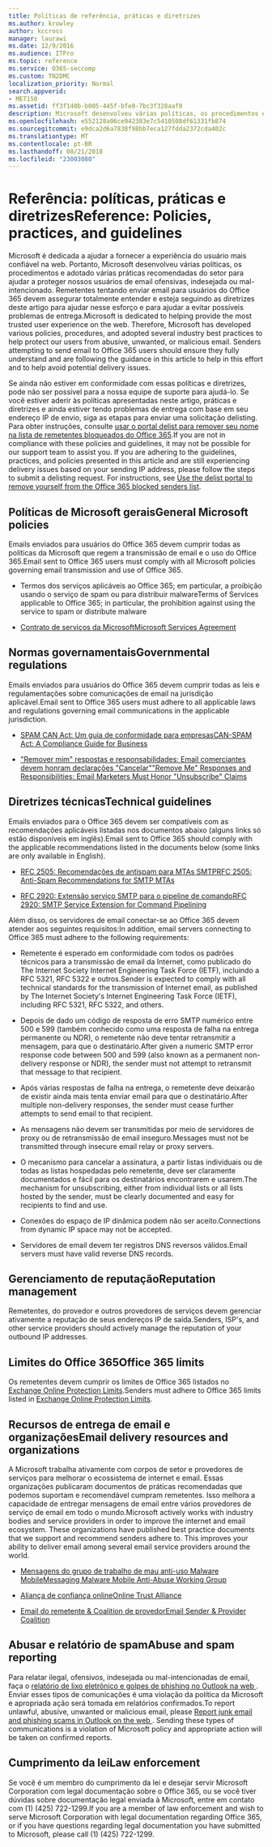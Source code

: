 ```yaml
---
title: Políticas de referência, práticas e diretrizes
ms.author: krowley
author: kccross
manager: laurawi
ms.date: 12/9/2016
ms.audience: ITPro
ms.topic: reference
ms.service: O365-seccomp
ms.custom: TN2DMC
localization_priority: Normal
search.appverid:
- MET150
ms.assetid: ff3f140b-b005-445f-bfe0-7bc3f328aaf0
description: Microsoft desenvolveu várias políticas, os procedimentos e adotado várias práticas recomendadas do setor para ajudar a proteger nossos usuários de email ofensivas, indesejada ou mal-intencionado.
ms.openlocfilehash: e552128a06ce942383e7c5410508df61331fb874
ms.sourcegitcommit: e9dca2d6a7838f98bb7eca127fdda2372cda402c
ms.translationtype: MT
ms.contentlocale: pt-BR
ms.lasthandoff: 08/21/2018
ms.locfileid: "23003080"
---
```

# <a name="reference-policies-practices-and-guidelines"></a><span data-ttu-id="e7ba8-103">Referência: políticas, práticas e diretrizes</span><span class="sxs-lookup"><span data-stu-id="e7ba8-103">Reference: Policies, practices, and guidelines</span></span>
  
<span data-ttu-id="e7ba8-p101">Microsoft é dedicada a ajudar a fornecer a experiência do usuário mais confiável na web. Portanto, Microsoft desenvolveu várias políticas, os procedimentos e adotado várias práticas recomendadas do setor para ajudar a proteger nossos usuários de email ofensivas, indesejada ou mal-intencionado. Remetentes tentando enviar email para usuários do Office 365 devem assegurar totalmente entender e esteja seguindo as diretrizes deste artigo para ajudar nesse esforço e para ajudar a evitar possíveis problemas de entrega.</span><span class="sxs-lookup"><span data-stu-id="e7ba8-p101">Microsoft is dedicated to helping provide the most trusted user experience on the web. Therefore, Microsoft has developed various policies, procedures, and adopted several industry best practices to help protect our users from abusive, unwanted, or malicious email. Senders attempting to send email to Office 365 users should ensure they fully understand and are following the guidance in this article to help in this effort and to help avoid potential delivery issues.</span></span>
  
<span data-ttu-id="e7ba8-p102">Se ainda não estiver em conformidade com essas políticas e diretrizes, pode não ser possível para a nossa equipe de suporte para ajudá-lo. Se você estiver aderir às políticas apresentadas neste artigo, práticas e diretrizes e ainda estiver tendo problemas de entrega com base em seu endereço IP de envio, siga as etapas para enviar uma solicitação delisting. Para obter instruções, consulte [usar o portal delist para remover seu nome na lista de remetentes bloqueados do Office 365](use-the-delist-portal-to-remove-yourself-from-the-office-365-blocked-senders-lis.md).</span><span class="sxs-lookup"><span data-stu-id="e7ba8-p102">If you are not in compliance with these policies and guidelines, it may not be possible for our support team to assist you. If you are adhering to the guidelines, practices, and policies presented in this article and are still experiencing delivery issues based on your sending IP address, please follow the steps to submit a delisting request. For instructions, see [Use the delist portal to remove yourself from the Office 365 blocked senders list](use-the-delist-portal-to-remove-yourself-from-the-office-365-blocked-senders-lis.md).</span></span>
  
## <a name="general-microsoft-policies"></a><span data-ttu-id="e7ba8-110">Políticas de Microsoft gerais</span><span class="sxs-lookup"><span data-stu-id="e7ba8-110">General Microsoft policies</span></span>
<span data-ttu-id="e7ba8-111"><a name="GenMsftPolicies"> </a></span><span class="sxs-lookup"><span data-stu-id="e7ba8-111"></span></span>

<span data-ttu-id="e7ba8-112">Emails enviados para usuários do Office 365 devem cumprir todas as políticas da Microsoft que regem a transmissão de email e o uso do Office 365.</span><span class="sxs-lookup"><span data-stu-id="e7ba8-112">Email sent to Office 365 users must comply with all Microsoft policies governing email transmission and use of Office 365.</span></span>
  
- <span data-ttu-id="e7ba8-113">Termos dos serviços aplicáveis ao Office 365; em particular, a proibição usando o serviço de spam ou para distribuir malware</span><span class="sxs-lookup"><span data-stu-id="e7ba8-113">Terms of Services applicable to Office 365; in particular, the prohibition against using the service to spam or distribute malware</span></span>
    
- [<span data-ttu-id="e7ba8-114">Contrato de serviços da Microsoft</span><span class="sxs-lookup"><span data-stu-id="e7ba8-114">Microsoft Services Agreement</span></span>](https://www.microsoft.com/servicesagreement/)
    
## <a name="governmental-regulations"></a><span data-ttu-id="e7ba8-115">Normas governamentais</span><span class="sxs-lookup"><span data-stu-id="e7ba8-115">Governmental regulations</span></span>
<span data-ttu-id="e7ba8-116"><a name="GovtRegulations"> </a></span><span class="sxs-lookup"><span data-stu-id="e7ba8-116"></span></span>

<span data-ttu-id="e7ba8-117">Emails enviados para usuários do Office 365 devem cumprir todas as leis e regulamentações sobre comunicações de email na jurisdição aplicável.</span><span class="sxs-lookup"><span data-stu-id="e7ba8-117">Email sent to Office 365 users must adhere to all applicable laws and regulations governing email communications in the applicable jurisdiction.</span></span>
  
- [<span data-ttu-id="e7ba8-118">SPAM CAN Act: Um guia de conformidade para empresas</span><span class="sxs-lookup"><span data-stu-id="e7ba8-118">CAN-SPAM Act: A Compliance Guide for Business</span></span>](https://www.ftc.gov/tips-advice/business-center/guidance/can-spam-act-compliance-guide-business)
    
- [<span data-ttu-id="e7ba8-119">"Remover mim" respostas e responsabilidades: Email comerciantes devem honram declarações "Cancelar"</span><span class="sxs-lookup"><span data-stu-id="e7ba8-119">"Remove Me" Responses and Responsibilities: Email Marketers Must Honor "Unsubscribe" Claims</span></span>](https://www.lawpublish.com/ftc-emai-marketers-unsubscribe-claims.mdl)
    
## <a name="technical-guidelines"></a><span data-ttu-id="e7ba8-120">Diretrizes técnicas</span><span class="sxs-lookup"><span data-stu-id="e7ba8-120">Technical guidelines</span></span>
<span data-ttu-id="e7ba8-121"><a name="TechGuidelines"> </a></span><span class="sxs-lookup"><span data-stu-id="e7ba8-121"></span></span>

<span data-ttu-id="e7ba8-122">Emails enviados para o Office 365 devem ser compatíveis com as recomendações aplicáveis listadas nos documentos abaixo (alguns links só estão disponíveis em inglês).</span><span class="sxs-lookup"><span data-stu-id="e7ba8-122">Email sent to Office 365 should comply with the applicable recommendations listed in the documents below (some links are only available in English).</span></span>
  
- [<span data-ttu-id="e7ba8-123">RFC 2505: Recomendações de antispam para MTAs SMTP</span><span class="sxs-lookup"><span data-stu-id="e7ba8-123">RFC 2505: Anti-Spam Recommendations for SMTP MTAs</span></span>](https://www.ietf.org/rfc/rfc2505.txt)
    
- [<span data-ttu-id="e7ba8-124">RFC 2920: Extensão serviço SMTP para o pipeline de comando</span><span class="sxs-lookup"><span data-stu-id="e7ba8-124">RFC 2920: SMTP Service Extension for Command Pipelining</span></span>](https://www.ietf.org/rfc/rfc2920.txt)
    
<span data-ttu-id="e7ba8-125">Além disso, os servidores de email conectar-se ao Office 365 devem atender aos seguintes requisitos:</span><span class="sxs-lookup"><span data-stu-id="e7ba8-125">In addition, email servers connecting to Office 365 must adhere to the following requirements:</span></span>
  
- <span data-ttu-id="e7ba8-126">Remetente é esperado em conformidade com todos os padrões técnicos para a transmissão de email da Internet, como publicado do The Internet Society Internet Engineering Task Force (IETF), incluindo a RFC 5321, RFC 5322 e outros.</span><span class="sxs-lookup"><span data-stu-id="e7ba8-126">Sender is expected to comply with all technical standards for the transmission of Internet email, as published by The Internet Society's Internet Engineering Task Force (IETF), including RFC 5321, RFC 5322, and others.</span></span> 
    
- <span data-ttu-id="e7ba8-127">Depois de dado um código de resposta de erro SMTP numérico entre 500 e 599 (também conhecido como uma resposta de falha na entrega permanente ou NDR), o remetente não deve tentar retransmitir a mensagem, para que o destinatário.</span><span class="sxs-lookup"><span data-stu-id="e7ba8-127">After given a numeric SMTP error response code between 500 and 599 (also known as a permanent non-delivery response or NDR), the sender must not attempt to retransmit that message to that recipient.</span></span>
    
- <span data-ttu-id="e7ba8-128">Após várias respostas de falha na entrega, o remetente deve deixarão de existir ainda mais tenta enviar email para que o destinatário.</span><span class="sxs-lookup"><span data-stu-id="e7ba8-128">After multiple non-delivery responses, the sender must cease further attempts to send email to that recipient.</span></span>
    
- <span data-ttu-id="e7ba8-129">As mensagens não devem ser transmitidas por meio de servidores de proxy ou de retransmissão de email inseguro.</span><span class="sxs-lookup"><span data-stu-id="e7ba8-129">Messages must not be transmitted through insecure email relay or proxy servers.</span></span>
    
- <span data-ttu-id="e7ba8-130">O mecanismo para cancelar a assinatura, a partir listas individuais ou de todas as listas hospedadas pelo remetente, deve ser claramente documentados e fácil para os destinatários encontrarem e usarem.</span><span class="sxs-lookup"><span data-stu-id="e7ba8-130">The mechanism for unsubscribing, either from individual lists or all lists hosted by the sender, must be clearly documented and easy for recipients to find and use.</span></span>
    
- <span data-ttu-id="e7ba8-131">Conexões do espaço de IP dinâmica podem não ser aceito.</span><span class="sxs-lookup"><span data-stu-id="e7ba8-131">Connections from dynamic IP space may not be accepted.</span></span>
    
- <span data-ttu-id="e7ba8-132">Servidores de email devem ter registros DNS reversos válidos.</span><span class="sxs-lookup"><span data-stu-id="e7ba8-132">Email servers must have valid reverse DNS records.</span></span>
    
## <a name="reputation-management"></a><span data-ttu-id="e7ba8-133">Gerenciamento de reputação</span><span class="sxs-lookup"><span data-stu-id="e7ba8-133">Reputation management</span></span>
<span data-ttu-id="e7ba8-134"><a name="RepManagement"> </a></span><span class="sxs-lookup"><span data-stu-id="e7ba8-134"></span></span>

<span data-ttu-id="e7ba8-135">Remetentes, do provedor e outros provedores de serviços devem gerenciar ativamente a reputação de seus endereços IP de saída.</span><span class="sxs-lookup"><span data-stu-id="e7ba8-135">Senders, ISP's, and other service providers should actively manage the reputation of your outbound IP addresses.</span></span>
  
## <a name="office-365-limits"></a><span data-ttu-id="e7ba8-136">Limites do Office 365</span><span class="sxs-lookup"><span data-stu-id="e7ba8-136">Office 365 limits</span></span>
<span data-ttu-id="e7ba8-137"><a name="sectionSection4"> </a></span><span class="sxs-lookup"><span data-stu-id="e7ba8-137"></span></span>

<span data-ttu-id="e7ba8-138">Os remetentes devem cumprir os limites de Office 365 listados no [Exchange Online Protection Limits](https://technet.microsoft.com/library/exchange-online-protection-limits.aspx).</span><span class="sxs-lookup"><span data-stu-id="e7ba8-138">Senders must adhere to Office 365 limits listed in [Exchange Online Protection Limits](https://technet.microsoft.com/library/exchange-online-protection-limits.aspx).</span></span>
  
## <a name="email-delivery-resources-and-organizations"></a><span data-ttu-id="e7ba8-139">Recursos de entrega de email e organizações</span><span class="sxs-lookup"><span data-stu-id="e7ba8-139">Email delivery resources and organizations</span></span>
<span data-ttu-id="e7ba8-140"><a name="sectionSection5"> </a></span><span class="sxs-lookup"><span data-stu-id="e7ba8-140"></span></span>

<span data-ttu-id="e7ba8-p103">A Microsoft trabalha ativamente com corpos de setor e provedores de serviços para melhorar o ecossistema de internet e email. Essas organizações publicaram documentos de práticas recomendadas que podemos suportam e recomendável cumpram remetentes. Isso melhora a capacidade de entregar mensagens de email entre vários provedores de serviço de email em todo o mundo.</span><span class="sxs-lookup"><span data-stu-id="e7ba8-p103">Microsoft actively works with industry bodies and service providers in order to improve the internet and email ecosystem. These organizations have published best practice documents that we support and recommend senders adhere to. This improves your ability to deliver email among several email service providers around the world.</span></span>
  
- [<span data-ttu-id="e7ba8-144">Mensagens do grupo de trabalho de mau anti-uso Malware Mobile</span><span class="sxs-lookup"><span data-stu-id="e7ba8-144">Messaging Malware Mobile Anti-Abuse Working Group</span></span>](https://www.m3aawg.org/)
    
- [<span data-ttu-id="e7ba8-145">Aliança de confiança online</span><span class="sxs-lookup"><span data-stu-id="e7ba8-145">Online Trust Alliance </span></span>](https://www.otalliance.org/resources)
    
- [<span data-ttu-id="e7ba8-146">Email do remetente &amp; Coalition de provedor</span><span class="sxs-lookup"><span data-stu-id="e7ba8-146">Email Sender &amp; Provider Coalition</span></span>](http://www.espcoalition.org/)
    
## <a name="abuse-and-spam-reporting"></a><span data-ttu-id="e7ba8-147">Abusar e relatório de spam</span><span class="sxs-lookup"><span data-stu-id="e7ba8-147">Abuse and spam reporting</span></span>
<span data-ttu-id="e7ba8-148"><a name="AbuseSpamReports"> </a></span><span class="sxs-lookup"><span data-stu-id="e7ba8-148"></span></span>

<span data-ttu-id="e7ba8-p104">Para relatar ilegal, ofensivos, indesejada ou mal-intencionadas de email, faça o [relatório de lixo eletrônico e golpes de phishing no Outlook na web ](report-junk-email-and-phishing-scams-in-outlook-on-the-web-eop.md). Enviar esses tipos de comunicações é uma violação da política da Microsoft e apropriada ação será tomada em relatórios confirmados.</span><span class="sxs-lookup"><span data-stu-id="e7ba8-p104">To report unlawful, abusive, unwanted or malicious email, please [Report junk email and phishing scams in Outlook on the web ](report-junk-email-and-phishing-scams-in-outlook-on-the-web-eop.md). Sending these types of communications is a violation of Microsoft policy and appropriate action will be taken on confirmed reports.</span></span>
  
## <a name="law-enforcement"></a><span data-ttu-id="e7ba8-151">Cumprimento da lei</span><span class="sxs-lookup"><span data-stu-id="e7ba8-151">Law enforcement</span></span>
<span data-ttu-id="e7ba8-152"><a name="sectionSection7"> </a></span><span class="sxs-lookup"><span data-stu-id="e7ba8-152"></span></span>

<span data-ttu-id="e7ba8-153">Se você é um membro do cumprimento da lei e desejar servir Microsoft Corporation com legal documentação sobre o Office 365, ou se você tiver dúvidas sobre documentação legal enviada à Microsoft, entre em contato com (1) (425) 722-1299.</span><span class="sxs-lookup"><span data-stu-id="e7ba8-153">If you are a member of law enforcement and wish to serve Microsoft Corporation with legal documentation regarding Office 365, or if you have questions regarding legal documentation you have submitted to Microsoft, please call (1) (425) 722-1299.</span></span>
  

